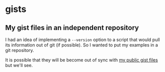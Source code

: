 # gists
## My gist files in an independent repository
I had an idea of implementing a `--version` option to a script that would pull its information out of git (if possible).  So I wanted to put my examples in a git repository.

It is possible that they will be become out of sync with [my public gist files](https://gist.github.com/pfuntner/) but we'll see.
